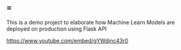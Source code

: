 ## =
This is a demo project to elaborate how Machine Learn Models are deployed on production using Flask API

https://www.youtube.com/embed/gYWdjnc43r0
